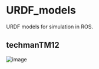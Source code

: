 # URDF_models
URDF models for simulation in ROS.

## techmanTM12
![image](https://github.com/Spider1097/URDF_models/assets/118929720/07c23f55-5a6b-4783-96d9-78d984147499)

